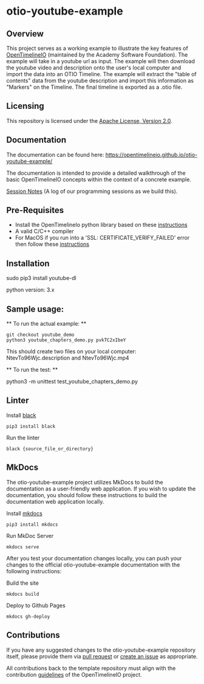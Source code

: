 # otio-youtube-example


## Overview

This project serves as a working example to illustrate the key features of [OpenTimelineIO](https://github.com/AcademySoftwareFoundation/OpenTimelineIO) (maintained by the Academy Software Foundation).  The example will take in a youtube url as input.  The example will then download the youtube video and description onto the user's local computer and import the data into an OTIO Timeline.  The example will extract the "table of contents" data from the youtube description and import this information as "Markers" on the Timeline.  The final timeline is exported as a .otio file. 

## Licensing

This repository is licensed under the [Apache License, Version 2.0](LICENSE.md). 

## Documentation 

The documentation can be found here: https://opentimelineio.github.io/otio-youtube-example/ 

The documentation is intended to provide a detailed walkthrough of the basic OpenTimelineIO concepts within the context of a concrete example. 

[Session Notes](https://docs.google.com/document/d/1czIu3xKXr1FmEl88fZekUPy1aaqnHXF-8M3AwJ78BHs/edit) (A log of our programming sessions as we build this). 


## Pre-Requisites

* Install the OpenTimelineIo python library based on these [instructions](https://opentimelineio.readthedocs.io/en/latest/tutorials/quickstart.html)
* A valid C/C++ compiler
* For MacOS if you run into a 'SSL: CERTIFICATE_VERIFY_FAILED' error then follow these [instructions](https://stackoverflow.com/questions/50236117/scraping-ssl-certificate-verify-failed-error-for-http-en-wikipedia-org)

## Installation

sudo pip3 install youtube-dl

python version: 3.x

## Sample usage: 


** To run the actual example: **

```git checkout youtube_demo```     
```python3 youtube_chapters_demo.py pvkTC2xIbeY```

This should create two files on your local computer: NtevTo96Wjc.description and NtevTo96Wjc.mp4

** To run the test: **

python3 -m unittest test_youtube_chapters_demo.py


## Linter
Install [black](https://github.com/psf/black)
```
pip3 install black
```
Run the linter
```
black {source_file_or_directory}
```

## MkDocs

The otio-youtube-example project utilizes MkDocs to build the documentation as a user-friendly web application.  If you wish to update the documentation, you should follow these instructions to build the documentation web application locally.  

Install [mkdocs](https://www.mkdocs.org/getting-started/)
```
pip3 install mkdocs
```

Run MkDoc Server
```
mkdocs serve
```

After you test your documentation changes locally, you can push your changes to the official otio-youtube-example documentation with the following instructions: 


Build the site
``` 
mkdocs build
```

Deploy to Github Pages
```
mkdocs gh-deploy 
```


## Contributions

If you have any suggested changes to the otio-youtube-example repository itself, 
please provide them via [pull request](../../pulls) or [create an issue](../../issues) as appropriate. 

All contributions back to the template repository must align with the contribution
[guidelines](https://opentimelineio.readthedocs.io/en/latest/tutorials/contributing.html) 
of the OpenTimelineIO project.


